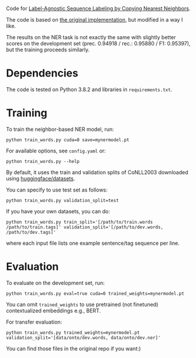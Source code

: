 Code for [Label-Agnostic Sequence Labeling by Copying Nearest Neighbors](https://www.aclweb.org/anthology/P19-1533.pdf).

The code is based on [the original implementation](https://github.com/swiseman/neighbor-tagging), but modified in a way I like.

The results on the NER task is not exactly the same with slightly better scores on the development set (prec. 0.94918 / rec.: 0.95880 / F1: 0.95397), but the training proceeds similarly.



# Dependencies
The code is tested on Python 3.8.2 and libraries in `requirements.txt`.

# Training
To train the neighbor-based NER model, run:
```
python train_words.py cuda=0 save=mynermodel.pt
```

For available options, see `config.yaml` or:
```
python train_words.py --help
```

By default, it uses the train and validation splits of CoNLL2003 downloaded using [huggingface/datasets](https://github.com/huggingface/datasets).

You can specify to use test set as follows:
```
python train_words.py validation_split=test
```

If you have your own datasets, you can do:
```
python train_words.py train_split='[/path/to/train.words /path/to/train.tags]' validation_split='[/path/to/dev.words, /path/to/dev.tags]'
```

where each input file lists one example sentence/tag sequence per line.

# Evaluation
To evaluate on the development set, run:

```
python train_words.py eval=true cuda=0 trained_weights=mynermodel.pt
```

You can omit `trained_weights` to use pretrained (not finetuned) contextualized embeddings e.g., BERT.


For transfer evaluation:
```
python train_words.py trained_weights=mynermodel.pt validation_split='[data/onto/dev.words, data/onto/dev.ner]'
```

You can find those files in the original repo if you want:)
